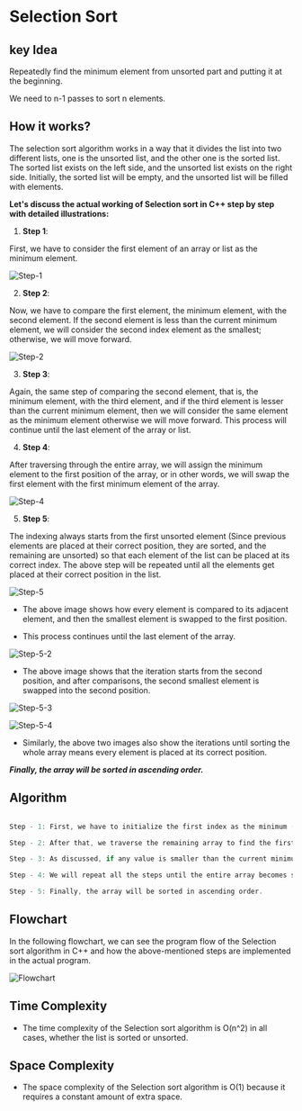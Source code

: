 # Selection Sort

## key Idea

Repeatedly find the minimum element from unsorted part and putting it at the beginning.

We need to n-1 passes to sort n elements.

## How it works?

The selection sort algorithm works in a way that it divides the list into two different lists, one is the unsorted list, and the other one is the sorted list. The sorted list exists on the left side, and the unsorted list exists on the right side. Initially, the sorted list will be empty, and the unsorted list will be filled with elements.

**Let's discuss the actual working of Selection sort in C++ step by step with detailed illustrations:**

1. **Step 1**:

 First, we have to consider the first element of an array or list as the minimum element.

![Step-1](https://github.com/Tayeb-Ahmed-TAS/Images/blob/f8ff5e07a575b9da7d3cc660c20b69e69475b253/step1-of-selection-sort.png)

2. **Step 2**:

Now, we have to compare the first element, the minimum element, with the second element. If the second element is less than the current minimum element, we will consider the second index element as the smallest; otherwise, we will move forward.

![Step-2](https://github.com/Tayeb-Ahmed-TAS/Images/blob/f8ff5e07a575b9da7d3cc660c20b69e69475b253/step2-of-selection-sort.png)

3. **Step 3**:

Again, the same step of comparing the second element, that is, the minimum element, with the third element, and if the third element is lesser than the current minimum element, then we will consider the same element as the minimum element otherwise we will move forward. This process will continue until the last element of the array or list.

4. **Step 4**:

After traversing through the entire array, we will assign the minimum element to the first position of the array, or in other words, we will swap the first element with the first minimum element of the array.

![Step-4](https://github.com/Tayeb-Ahmed-TAS/Images/blob/f8ff5e07a575b9da7d3cc660c20b69e69475b253/s4-selection-sort.png)

5. **Step 5**:

The indexing always starts from the first unsorted element (Since previous elements are placed at their correct position, they are sorted, and the remaining are unsorted) so that each element of the list can be placed at its correct index. The above step will be repeated until all the elements get placed at their correct position in the list.

![Step-5](https://github.com/Tayeb-Ahmed-TAS/Images/blob/f8ff5e07a575b9da7d3cc660c20b69e69475b253/step5-selection-sort.png)

- The above image shows how every element is compared to its adjacent element, and then the smallest element is swapped to the first position.

- This process continues until the last element of the array.

![Step-5-2](https://github.com/Tayeb-Ahmed-TAS/Images/blob/f8ff5e07a575b9da7d3cc660c20b69e69475b253/step5-selection-sort2.png)

- The above image shows that the iteration starts from the second position, and after comparisons, the second smallest element is swapped into the second position.

![Step-5-3](https://github.com/Tayeb-Ahmed-TAS/Images/blob/f8ff5e07a575b9da7d3cc660c20b69e69475b253/s5-3-selection-sort.png)

![Step-5-4](https://github.com/Tayeb-Ahmed-TAS/Images/blob/f8ff5e07a575b9da7d3cc660c20b69e69475b253/s5-4-selection-sort.png)

- Similarly, the above two images also show the iterations until sorting the whole array means every element is placed at its correct position.

***Finally, the array will be sorted in ascending order.***

## Algorithm

```cpp

Step - 1: First, we have to initialize the first index as the minimum (indexMin; Here, indexMin represents the current minimum element of the array).

Step - 2: After that, we traverse the remaining array to find the first minimum element of the array.

Step - 3: As discussed, if any value is smaller than the current minimum element, we will swap their values. After swapping, we will update indexMin to point to the next element.

Step - 4: We will repeat all the steps until the entire array becomes sorted.

Step - 5: Finally, the array will be sorted in ascending order.

```

## Flowchart

In the following flowchart, we can see the program flow of the Selection sort algorithm in C++ and how the above-mentioned steps are implemented in the actual program.

![Flowchart](https://github.com/Tayeb-Ahmed-TAS/Images/blob/f8ff5e07a575b9da7d3cc660c20b69e69475b253/flowchart-for-selection-sort.png)

## Time Complexity

- The time complexity of the Selection sort algorithm is O(n^2) in all cases, whether the list is sorted or unsorted.

## Space Complexity

- The space complexity of the Selection sort algorithm is O(1) because it requires a constant amount of extra space.
